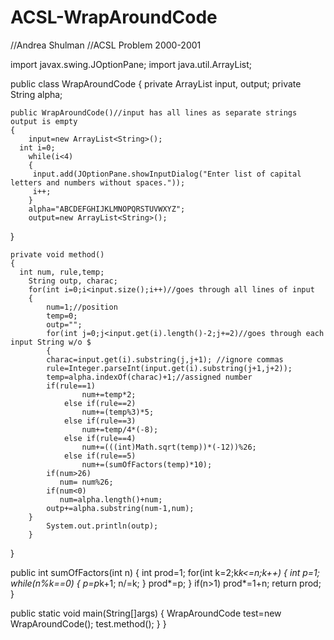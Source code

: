 # ACSL-WrapAroundCode

//Andrea Shulman
//ACSL Problem 2000-2001

import javax.swing.JOptionPane;
import java.util.ArrayList;

public class WrapAroundCode
{
	private ArrayList<String> input, output;
	private String alpha;

	public WrapAroundCode()//input has all lines as separate strings output is empty
	{
		input=new ArrayList<String>();
      int i=0;
		while(i<4)
		{
         input.add(JOptionPane.showInputDialog("Enter list of capital letters and numbers without spaces."));
         i++;
		}
		alpha="ABCDEFGHIJKLMNOPQRSTUVWXYZ";
		output=new ArrayList<String>();
   }
   
	private void method()
	{
      int num, rule,temp;
		String outp, charac;
		for(int i=0;i<input.size();i++)//goes through all lines of input
		{
			num=1;//position
			temp=0;
			outp="";
			for(int j=0;j<input.get(i).length()-2;j+=2)//goes through each input String w/o $
			{	
            charac=input.get(i).substring(j,j+1); //ignore commas
            rule=Integer.parseInt(input.get(i).substring(j+1,j+2));
            temp=alpha.indexOf(charac)+1;//assigned number
            if(rule==1)
  					num+=temp*2;
				else if(rule==2)
					num+=(temp%3)*5;
				else if(rule==3)
					num+=temp/4*(-8);
				else if(rule==4)
					num+=(((int)Math.sqrt(temp))*(-12))%26;
				else if(rule==5)
					num+=(sumOfFactors(temp)*10);
            if(num>26)
               num= num%26;
            if(num<0)
               num=alpha.length()+num;
            outp+=alpha.substring(num-1,num);
        }
			System.out.println(outp);
		}
   }
   
   public int sumOfFactors(int n)
   {
      int prod=1;
      for(int k=2;k*k<=n;k++)
      {
      	int p=1;
  	   	while(n%k==0)
         {
        		p=p*k+1;
        		n/=k;
       	}
        	prod*=p;
      }
      if(n>1)
         prod*=1+n;
      return prod;
   }
   
   public static void main(String[]args)
   {
      WrapAroundCode test=new WrapAroundCode();
      test.method();
   }
}
